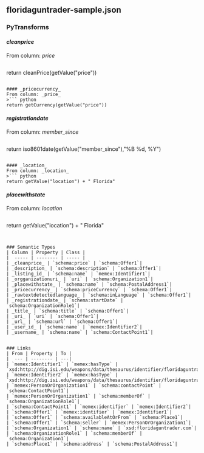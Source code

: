 ## floridaguntrader-sample.json

### PyTransforms
#### _cleanprice_
From column: _price_
>``` python
return cleanPrice(getValue("price"))
```

#### _pricecurrency_
From column: _price_
>``` python
return getCurrency(getValue("price"))
```

#### _registrationdate_
From column: _member_since_
>``` python
return iso8601date(getValue("member_since"),"%B %d, %Y")
```

#### _location_
From column: _location_
>``` python
return getValue("location") + " Florida"
```

#### _placewithstate_
From column: _location_
>``` python
return getValue("location") + " Florida"
```


### Semantic Types
| Column | Property | Class |
|  ----- | -------- | ----- |
| _cleanprice_ | `schema:price` | `schema:Offer1`|
| _description_ | `schema:description` | `schema:Offer1`|
| _listing_id_ | `schema:name` | `memex:Identifier1`|
| _orgganizationuri_ | `uri` | `schema:Organization1`|
| _placewithstate_ | `schema:name` | `schema:PostalAddress1`|
| _pricecurrency_ | `schema:priceCurrency` | `schema:Offer1`|
| _rawtextdetectedlanguage_ | `schema:inLanguage` | `schema:Offer1`|
| _registrationdate_ | `schema:startDate` | `schema:OrganizationRole1`|
| _title_ | `schema:title` | `schema:Offer1`|
| _uri_ | `uri` | `schema:Offer1`|
| _url_ | `schema:url` | `schema:Offer1`|
| _user_id_ | `schema:name` | `memex:Identifier2`|
| _username_ | `schema:name` | `schema:ContactPoint1`|


### Links
| From | Property | To |
|  --- | -------- | ---|
| `memex:Identifier1` | `memex:hasType` | `xsd:http://dig.isi.edu/weapons/data/thesaurus/identifier/floridaguntrader`|
| `memex:Identifier2` | `memex:hasType` | `xsd:http://dig.isi.edu/weapons/data/thesaurus/identifier/floridaguntrader`|
| `memex:PersonOrOrganization1` | `schema:contactPoint` | `schema:ContactPoint1`|
| `memex:PersonOrOrganization1` | `schema:memberOf` | `schema:OrganizationRole1`|
| `schema:ContactPoint1` | `memex:identifier` | `memex:Identifier2`|
| `schema:Offer1` | `memex:identifier` | `memex:Identifier1`|
| `schema:Offer1` | `schema:availableAtOrFrom` | `schema:Place1`|
| `schema:Offer1` | `schema:seller` | `memex:PersonOrOrganization1`|
| `schema:Organization1` | `schema:name` | `xsd:floridaguntrader.com`|
| `schema:OrganizationRole1` | `schema:memberOf` | `schema:Organization1`|
| `schema:Place1` | `schema:address` | `schema:PostalAddress1`|
